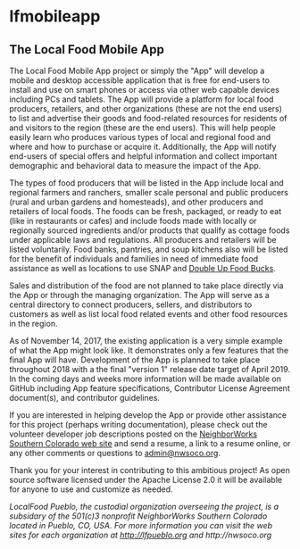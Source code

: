# lfmobileapp
## The Local Food Mobile App

The Local Food Mobile App project or simply the "App" will develop a mobile and desktop accessible application that is free for end-users to install and use on smart phones or access via other web capable devices including PCs and tablets. The App will provide a platform for local food producers, retailers, and other organizations (these are not the end users) to list and advertise their goods and food-related resources for residents of and visitors to the region (these are the end users). This will help people easily learn who produces various types of local and regional food and where and how to purchase or acquire it. Additionally, the App will notify end-users of special offers and helpful information and collect important demographic and behavioral data to measure the impact of the App.

The types of food producers that will be listed in the App include local and regional farmers and ranchers, smaller scale personal and public producers (rural and urban gardens and homesteads), and other producers and retailers of local foods. The foods can be fresh, packaged, or ready to eat (like in restaurants or cafes) and include foods made with locally or regionally sourced ingredients and/or products that qualify as cottage foods under applicable laws and regulations. All producers and retailers will be listed voluntarily. Food banks, pantries, and soup kitchens also will be listed for the benefit of individuals and families in need of immediate food assistance as well as locations to use SNAP and [Double Up Food Bucks](https://doubleupcolorado.org).

Sales and distribution of the food are not planned to take place directly via the App or through the managing organization. The App will serve as a central directory to connect producers, sellers, and distributors to customers as well as list local food related events and other food resources in the region.

As of November 14, 2017, the existing application is a very simple example of what the App might look like. It demonstrates only a few features that the final App will have. Development of the App is planned to take place throughout 2018 with a the final "version 1" release date target of April 2019. In the coming days and weeks more information will be made available on GitHub including App feature specifications, Contributor License Agreement document(s), and contributor guidelines.

If you are interested in helping develop the App or provide other assistance for this project (perhaps writing documentation), please check out the volunteer developer job descriptions posted on the [NeighborWorks Southern Colorado web site](http://nwsoco.org/who-we-are/join-our-team.html "Join the Team") and send a resume, a link to a resume online, or any other comments or questions to admin@nwsoco.org.

Thank you for your interest in contributing to this ambitious project! As open source software licensed under the Apache License 2.0 it will be available for anyone to use and customize as needed.

_LocalFood Pueblo, the custodial organization overseeing the project, is a subsidary of the 501(c)3 nonprofit NeighborWorks Southern Colorado located in Pueblo, CO, USA. For more information you can visit the web sites for each organization at http://lfpueblo.org and http://nwsoco.org_
